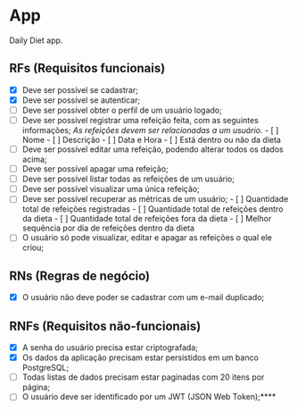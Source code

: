 # App

Daily Diet app.

## RFs (Requisitos funcionais)
- [x] Deve ser possível se cadastrar;
- [x] Deve ser possível se autenticar;
- [ ] Deve ser possível obter o perfil de um usuário logado;
- [ ] Deve ser possível registrar uma refeição feita, com as seguintes informações;
      *As refeições devem ser relacionadas a um usuário.*
      - [ ] Nome
      - [ ] Descrição
      - [ ] Data e Hora
      - [ ] Está dentro ou não da dieta
- [ ] Deve ser possível editar uma refeição, podendo alterar todos os dados acima;
- [ ] Deve ser possível apagar uma refeição;
- [ ] Deve ser possível listar todas as refeições de um usuário;
- [ ] Deve ser possível visualizar uma única refeição;
- [ ] Deve ser possível recuperar as métricas de um usuário;
      - [ ] Quantidade total de refeições registradas
      - [ ] Quantidade total de refeições dentro da dieta
      - [ ] Quantidade total de refeições fora da dieta
      - [ ] Melhor sequência por dia de refeições dentro da dieta
- [ ] O usuário só pode visualizar, editar e apagar as refeições o qual ele criou;

## RNs (Regras de negócio)

- [x] O usuário não deve poder se cadastrar com um e-mail duplicado;

## RNFs (Requisitos não-funcionais)
- [x] A senha do usuário precisa estar criptografada;
- [x] Os dados da aplicação precisam estar persistidos em um banco PostgreSQL;
- [ ] Todas listas de dados precisam estar paginadas com 20 itens por página;
- [ ] O usuário deve ser identificado por um JWT (JSON Web Token);****
